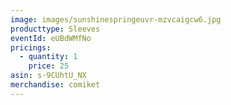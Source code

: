 ```yaml
---
image: images/sunshinespringeuvr-mzvcaigcw6.jpg
producttype: Sleeves
eventId: eUBdWMfNo
pricings:
  - quantity: 1
    price: 25
asin: s-9CUhtU_NX
merchandise: comiket
---
```

